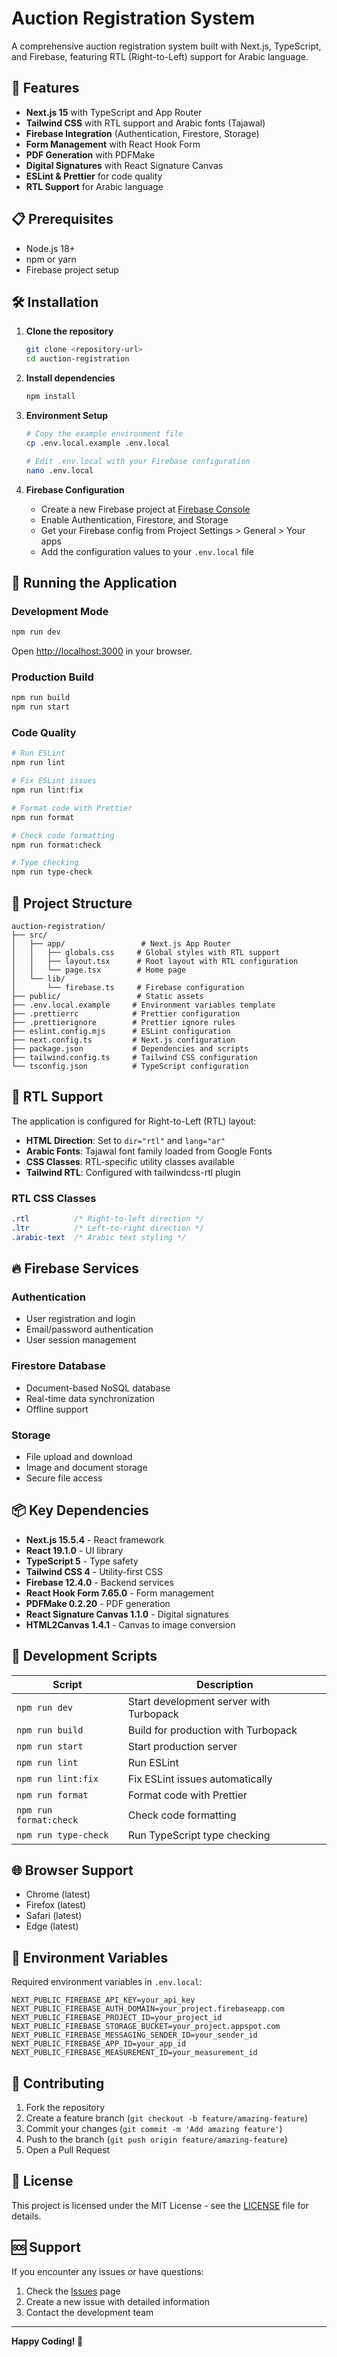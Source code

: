 # Auction Registration System

A comprehensive auction registration system built with Next.js, TypeScript, and Firebase, featuring RTL (Right-to-Left) support for Arabic language.

## 🚀 Features

- **Next.js 15** with TypeScript and App Router
- **Tailwind CSS** with RTL support and Arabic fonts (Tajawal)
- **Firebase Integration** (Authentication, Firestore, Storage)
- **Form Management** with React Hook Form
- **PDF Generation** with PDFMake
- **Digital Signatures** with React Signature Canvas
- **ESLint & Prettier** for code quality
- **RTL Support** for Arabic language

## 📋 Prerequisites

- Node.js 18+ 
- npm or yarn
- Firebase project setup

## 🛠️ Installation

1. **Clone the repository**
   ```bash
   git clone <repository-url>
   cd auction-registration
   ```

2. **Install dependencies**
   ```bash
   npm install
   ```

3. **Environment Setup**
   ```bash
   # Copy the example environment file
   cp .env.local.example .env.local
   
   # Edit .env.local with your Firebase configuration
   nano .env.local
   ```

4. **Firebase Configuration**
   - Create a new Firebase project at [Firebase Console](https://console.firebase.google.com/)
   - Enable Authentication, Firestore, and Storage
   - Get your Firebase config from Project Settings > General > Your apps
   - Add the configuration values to your `.env.local` file

## 🚀 Running the Application

### Development Mode
```bash
npm run dev
```
Open [http://localhost:3000](http://localhost:3000) in your browser.

### Production Build
```bash
npm run build
npm run start
```

### Code Quality
```bash
# Run ESLint
npm run lint

# Fix ESLint issues
npm run lint:fix

# Format code with Prettier
npm run format

# Check code formatting
npm run format:check

# Type checking
npm run type-check
```

## 📁 Project Structure

```
auction-registration/
├── src/
│   ├── app/                 # Next.js App Router
│   │   ├── globals.css     # Global styles with RTL support
│   │   ├── layout.tsx      # Root layout with RTL configuration
│   │   └── page.tsx        # Home page
│   └── lib/
│       └── firebase.ts     # Firebase configuration
├── public/                 # Static assets
├── .env.local.example     # Environment variables template
├── .prettierrc            # Prettier configuration
├── .prettierignore        # Prettier ignore rules
├── eslint.config.mjs      # ESLint configuration
├── next.config.ts         # Next.js configuration
├── package.json           # Dependencies and scripts
├── tailwind.config.ts     # Tailwind CSS configuration
└── tsconfig.json          # TypeScript configuration
```

## 🎨 RTL Support

The application is configured for Right-to-Left (RTL) layout:

- **HTML Direction**: Set to `dir="rtl"` and `lang="ar"`
- **Arabic Fonts**: Tajawal font family loaded from Google Fonts
- **CSS Classes**: RTL-specific utility classes available
- **Tailwind RTL**: Configured with tailwindcss-rtl plugin

### RTL CSS Classes

```css
.rtl          /* Right-to-left direction */
.ltr          /* Left-to-right direction */
.arabic-text  /* Arabic text styling */
```

## 🔥 Firebase Services

### Authentication
- User registration and login
- Email/password authentication
- User session management

### Firestore Database
- Document-based NoSQL database
- Real-time data synchronization
- Offline support

### Storage
- File upload and download
- Image and document storage
- Secure file access

## 📦 Key Dependencies

- **Next.js 15.5.4** - React framework
- **React 19.1.0** - UI library
- **TypeScript 5** - Type safety
- **Tailwind CSS 4** - Utility-first CSS
- **Firebase 12.4.0** - Backend services
- **React Hook Form 7.65.0** - Form management
- **PDFMake 0.2.20** - PDF generation
- **React Signature Canvas 1.1.0** - Digital signatures
- **HTML2Canvas 1.4.1** - Canvas to image conversion

## 🔧 Development Scripts

| Script | Description |
|--------|-------------|
| `npm run dev` | Start development server with Turbopack |
| `npm run build` | Build for production with Turbopack |
| `npm run start` | Start production server |
| `npm run lint` | Run ESLint |
| `npm run lint:fix` | Fix ESLint issues automatically |
| `npm run format` | Format code with Prettier |
| `npm run format:check` | Check code formatting |
| `npm run type-check` | Run TypeScript type checking |

## 🌐 Browser Support

- Chrome (latest)
- Firefox (latest)
- Safari (latest)
- Edge (latest)

## 📝 Environment Variables

Required environment variables in `.env.local`:

```env
NEXT_PUBLIC_FIREBASE_API_KEY=your_api_key
NEXT_PUBLIC_FIREBASE_AUTH_DOMAIN=your_project.firebaseapp.com
NEXT_PUBLIC_FIREBASE_PROJECT_ID=your_project_id
NEXT_PUBLIC_FIREBASE_STORAGE_BUCKET=your_project.appspot.com
NEXT_PUBLIC_FIREBASE_MESSAGING_SENDER_ID=your_sender_id
NEXT_PUBLIC_FIREBASE_APP_ID=your_app_id
NEXT_PUBLIC_FIREBASE_MEASUREMENT_ID=your_measurement_id
```

## 🤝 Contributing

1. Fork the repository
2. Create a feature branch (`git checkout -b feature/amazing-feature`)
3. Commit your changes (`git commit -m 'Add amazing feature'`)
4. Push to the branch (`git push origin feature/amazing-feature`)
5. Open a Pull Request

## 📄 License

This project is licensed under the MIT License - see the [LICENSE](LICENSE) file for details.

## 🆘 Support

If you encounter any issues or have questions:

1. Check the [Issues](https://github.com/your-repo/issues) page
2. Create a new issue with detailed information
3. Contact the development team

---

**Happy Coding! 🎉**